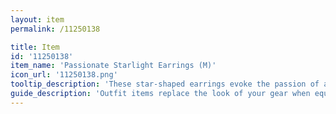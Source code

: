 ```yaml
---
layout: item
permalink: /11250138

title: Item
id: '11250138'
item_name: 'Passionate Starlight Earrings (M)'
icon_url: '11250138.png'
tooltip_description: 'These star-shaped earrings evoke the passion of a starry night.'
guide_description: 'Outfit items replace the look of your gear when equipped.'
---
```

